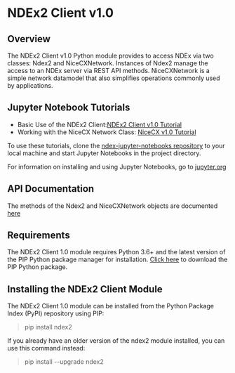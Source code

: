 # **NDEx2 Client v1.0**

## **Overview**

The NDEx2 Client v1.0 Python module provides to access NDEx via two classes: Ndex2 and NiceCXNetwork. Instances of Ndex2 manage the access to an NDEx server via REST API methods. NiceCXNetwork is a simple network datamodel that also simplifies operations commonly used by applications.

## **Jupyter Notebook Tutorials**

* Basic Use of the NDEx2 Client:[NDEx2 Client v1.0 Tutorial](https://github.com/ndexbio/ndex-jupyter-notebooks/blob/master/notebooks/NDEx2%20Client%20v1.0%20Tutorial.ipynb)
* Working with the NiceCX Network Class: [NiceCX v1.0 Tutorial](https://github.com/ndexbio/ndex-jupyter-notebooks/blob/master/notebooks/NiceCX%20v1.0%20Tutorial.ipynb)

To use these tutorials, clone the [ndex-jupyter-notebooks repository](https://github.com/ndexbio/ndex-jupyter-notebooks) to your local machine and start Jupyter Notebooks in the project directory.

For information on installing and using Jupyter Notebooks, go to [jupyter.org](http://jupyter.org/)

## **API Documentation**

The methods of the Ndex2 and NiceCXNetwork objects are documented [here]()

## **Requirements**

The NDEx2 Client 1.0 module requires Python 3.6+ and the latest version of the PIP Python package manager for installation. [Click here](https://pypi.python.org/pypi/pip) to download the PIP Python package.

## **Installing the NDEx2 Client Module**

The NDEx2 Client 1.0 module can be installed from the Python Package Index (PyPI) repository using PIP:

> pip install ndex2

If you already have an older version of the ndex2 module installed, you can use this command instead:

> pip install --upgrade ndex2

